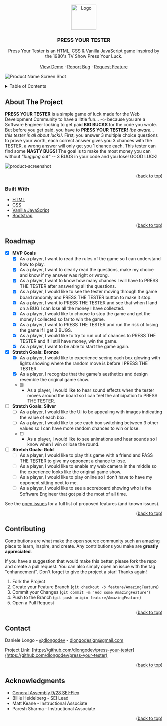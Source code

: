 <div id="top"></div>
<!-- PROJECT LOGO -->
<br />
<div align="center">
  <a href="https://github.com/dlongodev/press-your-tester">
    <img src="https://dlongodev.github.io/press-your-tester/imgs/press-your-tester_logo.png" alt="Logo" height="80">
  </a>

<h3 align="center">PRESS YOUR TESTER</h3>

  <p align="center">
    Press Your Tester is an HTML, CSS & Vanilla JavaScript game inspired by the 1980's TV Show Press Your Luck.
    <br />
    <br />
    <a href="https://dlongodev.github.io/press-your-tester/">View Demo</a>
    ·
    <a href="https://github.com/dlongodev/press-your-tester/issues">Report Bug</a>
    ·
    <a href="https://github.com/dlongodev/press-your-tester/issues">Request Feature</a>
  </p>
</div>

![Product Name Screen Shot](https://repository-images.githubusercontent.com/426406080/564c5749-1773-47a2-8e93-cc62cde5543a)

<!-- TABLE OF CONTENTS -->
<details>
  <summary>Table of Contents</summary>
  <ol>
    <li>
      <a href="#about-the-project">About The Project</a>
      <ul>
        <li><a href="#built-with">Built With</a></li>
      </ul>
    </li>
    <li><a href="#roadmap">Roadmap</a></li>
    <li><a href="#contributing">Contributing</a></li>
    <li><a href="#contact">Contact</a></li>
    <li><a href="#acknowledgments">Acknowledgments</a></li>
  </ol>
</details>



<!-- ABOUT THE PROJECT -->
## About The Project

**PRESS YOUR TESTER** is a simple game of luck made for the Web Development Community to have a little fun... ~> because you are a Software Engineer looking to get paid **BIG BUCKS** for the code you wrote. But before you get paid, you have to **PRESS YOUR TESTER!** *(be aware... this tester is all about luck!)*. First, you answer 3 multiple choice questions to prove your worth, each correct answer gives you 3 chances with the TESTER, a wrong answer will only get you 1 chance each. This tester can find some **NASTY BUGS!** The goal is to make the most money you can without *"bugging out"* -- 3 BUGS in your code and you lose! GOOD LUCK!

![product-screenshot](https://dlongodev.github.io/press-your-tester/imgs/screenshots.jpg)

<p align="right">(<a href="#top">back to top</a>)</p>



### Built With

* [HTML](https://developer.mozilla.org/en-US/docs/Web/HTML)
* [CSS](https://developer.mozilla.org/en-US/docs/Web/CSS)
* [Vanilla JavaScript](https://developer.mozilla.org/en-US/docs/Web/JavaScript)
* [Bootstrap](https://getbootstrap.com)

<p align="right">(<a href="#top">back to top</a>)</p>


<!-- ROADMAP -->
## Roadmap

- [x] **MVP Goals**
    - [x] As a player, I want to read the rules of the game so I can understand how to play.
    - [x] As a player, I want to clearly read the questions, make my choice and know if my answer was right or wrong.
    - [x] As a player, I want to know how many chances I will have to PRESS THE TESTER after answering all the questions.
    - [x] As a player, I would like to see the tester moving through the game board randomly and PRESS THE TESTER button to make it stop.
    - [x] As a player, I want to PRESS THE TESTER and see that when I land on a BUG I can lose all the money I have collected.
    - [x] As a player, I would like to choose to stop the game and get the money I collected so far to win the game.
    - [x] As a player, I want to PRESS THE TESTER and run the risk of losing the game if I get 3 BUGS.
    - [x] As a player, I would like to try to run out of chances to PRESS THE TESTER and if I still have money, win the game.
    - [x] As a player, I want to be able to start the game again.

- [x] **Stretch Goals: Bronze**
    - [x] As a player, I would like to experience seeing each box glowing with lights showing where the random move is before I PRESS THE TESTER.
    - [x] As a player, I recognize that the game's aesthetics and design resemble the original game show.   
    - [x] - As a player, I would like to hear sound effects when the tester moves around the board so I can feel the anticipation to PRESS THE TESTER.

- [ ] **Stretch Goals: Silver**
    - [ ] As a player, I would like the UI to be appealing with images indicating the value of each box.
    - [ ] As a player, I would like to see each box switching between 3 other values so I can have more random chances to win or lose.
    - [ ] - As a player, I would like to see animations and hear sounds so I know when I win or lose the round.

- [ ] **Stretch Goals: Gold**
    - [ ] As a player, I would like to play this game with a friend and PASS THE TESTER to give my opponent a chance to lose.
    - [ ] As a player, I would like to enable my web camera in the middle so the experience looks like the original game show.
    - [ ] As a player, I would like to play online so I don't have to have my opponent sitting next to me.
    - [ ] As a player, I would like to see a scoreboard showing who is the Software Engineer that got paid the most of all time.

See the [open issues](https://github.com/dlongodev/press-your-tester/issues) for a full list of proposed features (and known issues).

<p align="right">(<a href="#top">back to top</a>)</p>



<!-- CONTRIBUTING -->
## Contributing

Contributions are what make the open source community such an amazing place to learn, inspire, and create. Any contributions you make are **greatly appreciated**.

If you have a suggestion that would make this better, please fork the repo and create a pull request. You can also simply open an issue with the tag "enhancement".
Don't forget to give the project a star! Thanks again!

1. Fork the Project
2. Create your Feature Branch (`git checkout -b feature/AmazingFeature`)
3. Commit your Changes (`git commit -m 'Add some AmazingFeature'`)
4. Push to the Branch (`git push origin feature/AmazingFeature`)
5. Open a Pull Request

<p align="right">(<a href="#top">back to top</a>)</p>


## Contact

Daniele Longo - [@dlongodev](https://twitter.com/dlongodev) - dlongodesign@gmail.com

Project Link: [https://github.com/dlongodev/press-your-tester](https://github.com/dlongodev/press-your-tester)

<p align="right">(<a href="#top">back to top</a>)</p>



<!-- ACKNOWLEDGMENTS -->
## Acknowledgments

* [General Assembly 9/28 SEI-Flex](https://generalassemb.ly/)
* Billie Heidelberg - SEI Lead
* Matt Keane - Instructional Associate
* Paresh Sharma - Instructional Associate

<p align="right">(<a href="#top">back to top</a>)</p>



<!-- MARKDOWN LINKS & IMAGES -->
<!-- https://www.markdownguide.org/basic-syntax/#reference-style-links -->
[Font-Awesome]: https://fontawesome.com/
[Github Pages]: https://pages.github.com/
[Adobe Fonts]: https://fonts.adobe.com/
[Giphy]: https://giphy.com/gifs/code-coding-seamless-xT9IgzoKnwFNmISR8I
[Press Your Luck]: https://abc.com/shows/press-your-luck
[stars-url]: https://github.com/github_username/repo_name/stargazers
[issues-shield]: https://img.shields.io/github/issues/github_username/repo_name.svg?style=for-the-badge
[issues-url]: https://github.com/github_username/repo_name/issues
[license-shield]: https://img.shields.io/github/license/github_username/repo_name.svg?style=for-the-badge
[license-url]: https://github.com/github_username/repo_name/blob/master/LICENSE.txt
[linkedin-shield]: https://img.shields.io/badge/-LinkedIn-black.svg?style=for-the-badge&logo=linkedin&colorB=555
[linkedin-url]: https://www.linkedin.com/in/danielealongo/
